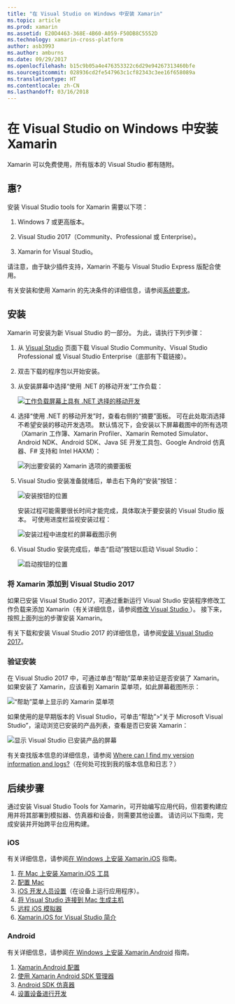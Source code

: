 ```yaml
---
title: "在 Visual Studio on Windows 中安装 Xamarin"
ms.topic: article
ms.prod: xamarin
ms.assetid: E20D4463-368E-4B60-A059-F50DB8C5552D
ms.technology: xamarin-cross-platform
author: asb3993
ms.author: amburns
ms.date: 09/29/2017
ms.openlocfilehash: b15c9b05a4e476353322c6d29e94267313460bfe
ms.sourcegitcommit: 028936cd2fe547963c1cf82343c3ee16f658089a
ms.translationtype: HT
ms.contentlocale: zh-CN
ms.lasthandoff: 03/16/2018
---
```

# <a name="installing-xamarin-in-visual-studio-on-windows"></a>在 Visual Studio on Windows 中安装 Xamarin

Xamarin 可以免费使用，所有版本的 Visual Studio 都有随附。

<a name="requirements" />

## <a name="requirements"></a>惠?

安装 Visual Studio tools for Xamarin 需要以下项：

1. Windows 7 或更高版本。

2. Visual Studio 2017（Community、Professional 或 Enterprise）。

3. Xamarin for Visual Studio。

请注意，由于缺少插件支持，Xamarin 不能与 Visual Studio Express 版配合使用。

有关安装和使用 Xamarin 的先决条件的详细信息，请参阅[系统要求](~/cross-platform/get-started/requirements.md)。


<a name="installation" />

## <a name="installation"></a>安装

Xamarin 可安装为新 Visual Studio 的一部分。
为此，请执行下列步骤：

1. 从 [Visual Studio](https://www.visualstudio.com/vs/) 页面下载 Visual Studio Community、Visual Studio Professional 或 Visual Studio Enterprise（底部有下载链接）。

2. 双击下载的程序包以开始安装。

3. 从安装屏幕中选择“使用 .NET 的移动开发”工作负载： 

    [![工作负载屏幕上具有 .NET 选择的移动开发](windows-images/01-mobile-dev-workload-sml.png)](windows-images/01-mobile-dev-workload.png#lightbox)

4. 选择“使用 .NET 的移动开发”时，查看右侧的“摘要”面板。 可在此处取消选择不希望安装的移动开发选项。 默认情况下，会安装以下屏幕截图中的所有选项（Xamarin 工作簿、Xamarin Profiler、Xamarin Remoted Simulator、Android NDK、Android SDK、Java SE 开发工具包、Google Android 仿真器、F# 支持和 Intel HAXM）：

    ![列出要安装的 Xamarin 选项的摘要面板](windows-images/02-summary.png)

5. Visual Studio 安装准备就绪后，单击右下角的“安装”按钮：

    ![安装按钮的位置](windows-images/03-click-install.png)

   安装过程可能需要很长时间才能完成，具体取决于要安装的 Visual Studio 版本。 可使用进度栏监视安装过程：

    ![安装过程中进度栏的屏幕截图示例](windows-images/04-progress-bars.png)

6. Visual Studio 安装完成后，单击“启动”按钮以启动 Visual Studio：

    ![启动按钮的位置](windows-images/05-launch.png)


<a name="vs2017" />

### <a name="adding-xamarin-to-visual-studio-2017"></a>将 Xamarin 添加到 Visual Studio 2017

如果已安装 Visual Studio 2017，可通过重新运行 Visual Studio 安装程序修改工作负载来添加 Xamarin（有关详细信息，请参阅[修改 Visual Studio ](https://docs.microsoft.com/visualstudio/install/modify-visual-studio)）。 接下来，按照上面列出的步骤安装 Xamarin。

有关下载和安装 Visual Studio 2017 的详细信息，请参阅[安装 Visual Studio 2017](https://docs.microsoft.com/visualstudio/install/install-visual-studio)。


### <a name="verifying-installation"></a>验证安装

在 Visual Studio 2017 中，可通过单击“帮助”菜单来验证是否安装了 Xamarin。 如果安装了 Xamarin，应该看到 Xamarin 菜单项，如此屏幕截图所示：

![“帮助”菜单上显示的 Xamarin 菜单项](windows-images/12-xamarin-menu-item.png)

如果使用的是早期版本的 Visual Studio，可单击“帮助”>“关于 Microsoft Visual Studio”，滚动浏览已安装的产品列表，查看是否已安装 Xamarin：

![显示 Visual Studio 已安装产品的屏幕](windows-images/13-xamarin-is-installed.png)

有关查找版本信息的详细信息，请参阅 [Where can I find my version information and logs?](~/cross-platform/troubleshooting/questions/version-logs.md)（在何处可找到我的版本信息和日志？）

<a name="nextsteps" />

## <a name="next-steps"></a>后续步骤

通过安装 Visual Studio Tools for Xamarin，可开始编写应用代码，但若要构建应用并将其部署到模拟器、仿真器和设备，则需要其他设置。 请访问以下指南，完成安装并开始跨平台应用构建。

### <a name="ios"></a>iOS

有关详细信息，请参阅[在 Windows 上安装 Xamarin.iOS](~/ios/get-started/installation/windows/index.md) 指南。 

1. [在 Mac 上安装 Xamarin.iOS 工具](~/ios/get-started/installation/windows/index.md#installation)
2. [配置 Mac](~/ios/get-started/installation/windows/index.md#configuration)
3. [iOS 开发人员设置](~/ios/get-started/installation/windows/index.md#developersetup)（在设备上运行应用程序）。
4. [将 Visual Studio 连接到 Mac 生成主机](~/ios/get-started/installation/windows/index.md#connectingtomac)
5. [远程 iOS 模拟器](~/tools/ios-simulator.md)
6. [Xamarin.iOS for Visual Studio 简介](~/ios/get-started/installation/windows/introduction-to-xamarin-ios-for-visual-studio.md)

### <a name="android"></a>Android

有关详细信息，请参阅[在 Windows 上安装 Xamarin.Android](~/android/get-started/installation/windows.md) 指南。

1. [Xamarin.Android 配置](~/android/get-started/installation/windows.md#configuration)
2. [使用 Xamarin Android SDK 管理器](~/android/get-started/installation/android-sdk.md?ide=vs)
3. [Android SDK 仿真器](~/android/get-started/installation/android-emulator/index.md)
4. [设置设备进行开发](~/android/get-started/installation/set-up-device-for-development.md)
